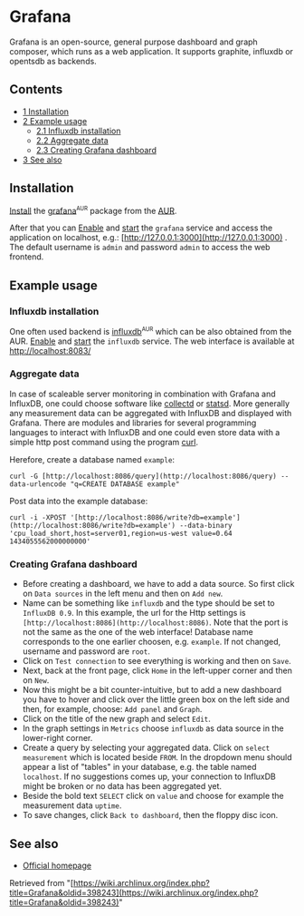 # Grafana

Grafana is an open-source, general purpose dashboard and graph composer, which runs as a web application. It supports graphite, influxdb or opentsdb as backends.

## Contents

*   [1 Installation](#Installation)
*   [2 Example usage](#Example_usage)
    *   [2.1 Influxdb installation](#Influxdb_installation)
    *   [2.2 Aggregate data](#Aggregate_data)
    *   [2.3 Creating Grafana dashboard](#Creating_Grafana_dashboard)
*   [3 See also](#See_also)

## Installation

[Install](/index.php/Install "Install") the [grafana](https://aur.archlinux.org/packages/grafana/)<sup><small>AUR</small></sup> package from the [AUR](/index.php/AUR "AUR").

After that you can [Enable](/index.php/Enable "Enable") and [start](/index.php/Start "Start") the `grafana` service and access the application on localhost, e.g.: [http://127.0.0.1:3000](http://127.0.0.1:3000) . The default username is `admin` and password `admin` to access the web frontend.

## Example usage

### Influxdb installation

One often used backend is [influxdb](https://aur.archlinux.org/packages/influxdb/)<sup><small>AUR</small></sup> which can be also obtained from the AUR. [Enable](/index.php/Enable "Enable") and [start](/index.php/Start "Start") the `influxdb` service. The web interface is available at [http://localhost:8083/](http://localhost:8083/)

### Aggregate data

In case of scaleable server monitoring in combination with Grafana and InfluxDB, one could choose software like [collectd](/index.php/Collectd "Collectd") or [statsd](/index.php?title=Statsd&action=edit&redlink=1 "Statsd (page does not exist)"). More generally any measurement data can be aggregated with InfluxDB and displayed with Grafana. There are modules and libraries for several programming languages to interact with InfluxDB and one could even store data with a simple http post command using the program [curl](/index.php?title=Curl&action=edit&redlink=1 "Curl (page does not exist)").

Herefore, create a database named `example`:

```
curl -G [http://localhost:8086/query](http://localhost:8086/query) --data-urlencode "q=CREATE DATABASE example"

```

Post data into the example database:

```
curl -i -XPOST '[http://localhost:8086/write?db=example'](http://localhost:8086/write?db=example') --data-binary 'cpu_load_short,host=server01,region=us-west value=0.64 1434055562000000000'

```

### Creating Grafana dashboard

*   Before creating a dashboard, we have to add a data source. So first click on `Data sources` in the left menu and then on `Add new`.
*   Name can be something like `influxdb` and the type should be set to `InfluxDB 0.9`. In this example, the url for the Http settings is `[http://localhost:8086](http://localhost:8086)`. Note that the port is not the same as the one of the web interface! Database name corresponds to the one earlier choosen, e.g. `example`. If not changed, username and password are `root`.
*   Click on `Test connection` to see everything is working and then on `Save`.
*   Next, back at the front page, click `Home` in the left-upper corner and then on `New`.
*   Now this might be a bit counter-intuitive, but to add a new dashboard you have to hover and click over the little green box on the left side and then, for example, choose: `Add panel` and `Graph`.
*   Click on the title of the new graph and select `Edit`.
*   In the graph settings in `Metrics` choose `influxdb` as data source in the lower-right corner.
*   Create a query by selecting your aggregated data. Click on `select measurement` which is located beside `FROM`. In the dropdown menu should appear a list of "tables" in your database, e.g. the table named `localhost`. If no suggestions comes up, your connection to InfluxDB might be broken or no data has been aggregated yet.
*   Beside the bold text `SELECT` click on `value` and choose for example the measurement data `uptime`.
*   To save changes, click `Back to dashboard`, then the floppy disc icon.

## See also

*   [Official homepage](http://grafana.org/)

Retrieved from "[https://wiki.archlinux.org/index.php?title=Grafana&oldid=398243](https://wiki.archlinux.org/index.php?title=Grafana&oldid=398243)"
